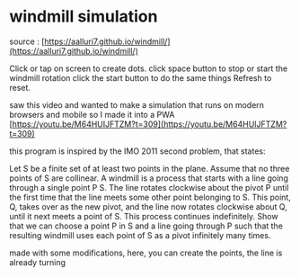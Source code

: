 # windmill simulation

source : [https://aalluri7.github.io/windmill/](https://aalluri7.github.io/windmill/)


Click or tap on screen to create dots.
click space button to stop or start the windmill rotation
click the start button to do the same things
Refresh to reset. 

saw this video and wanted to make a simulation that runs on modern browsers and mobile so I made it into a PWA
[https://youtu.be/M64HUIJFTZM?t=309](https://youtu.be/M64HUIJFTZM?t=309)



this program is inspired by the IMO 2011 second problem, that states: 

 Let S be a finite set of at least two points in the plane. Assume that no three
 points of S are collinear. A windmill is a process that starts with a line going
 through a single point P S. The line rotates clockwise about the pivot P until
 the first time that the line meets some other point belonging to S. This point, Q,
 takes over as the new pivot, and the line now rotates clockwise about Q, until it
 next meets a point of S. This process continues indefinitely.
 Show that we can choose a point P in S and a line going through P such that
 the resulting windmill uses each point of S as a pivot infinitely many times.

 made with some modifications, here, you can create the points, the line is already turning